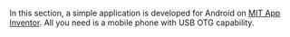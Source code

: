 In this section, a simple application is developed for Android on [MIT App Inventor](http://ai2.appinventor.mit.edu/). All you need is a mobile phone with USB OTG capability.

